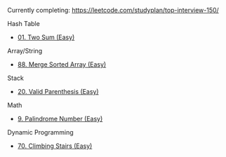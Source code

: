 Currently completing: https://leetcode.com/studyplan/top-interview-150/

Hash Table
- [01. Two Sum (Easy)](01.%20Two%20Sum%20(Easy).md)

Array/String
- [88. Merge Sorted Array (Easy)](88.%20Merge%20Sorted%20Array%20(Easy).md)

Stack
- [20. Valid Parenthesis (Easy)](20.%20Valid%20Parenthesis%20(Easy).md)

Math
- [9. Palindrome Number (Easy)](9.%20Palindrome%20Number%20(Easy).md)

Dynamic Programming
- [70. Climbing Stairs (Easy)](70.%20Climbing%20Stairs%20(Easy).md)
